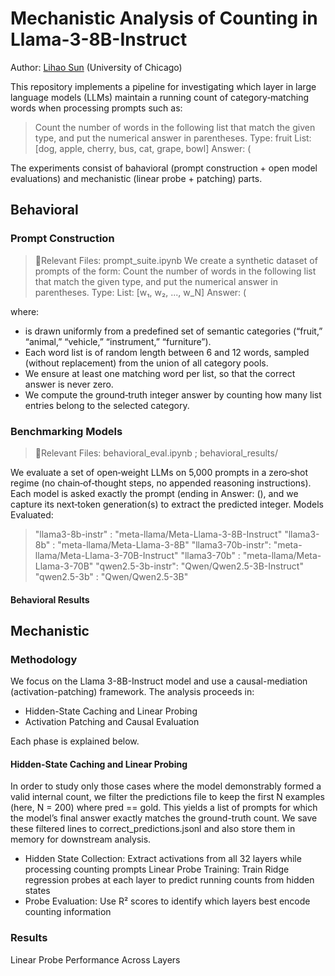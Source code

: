 # Mechanistic Analysis of Counting in Llama-3-8B-Instruct


Author: [Lihao Sun](https://sites.google.com/uchicago.edu/lihao-sun) (University of Chicago)

This repository implements a pipeline for investigating which layer in large language models (LLMs) maintain a running count of category‐matching words when processing prompts such as:
> Count the number of words in the following list that match the given type, and put the numerical answer in parentheses.
> Type: fruit
> List: [dog, apple, cherry, bus, cat, grape, bowl]
> Answer: (

The experiments consist of bahavioral (prompt construction + open model evaluations) and mechanistic (linear probe + patching) parts. 

## Behavioral 
### Prompt Construction
> 📁Relevant Files: prompt_suite.ipynb
We create a synthetic dataset of prompts of the form: 
> Count the number of words in the following list that match the given type,
> and put the numerical answer in parentheses.
> Type: <CATEGORY>
List: [w₁, w₂, ..., w_N]
> Answer: (

where:
- <CATEGORY> is drawn uniformly from a predefined set of semantic categories (“fruit,” “animal,” “vehicle,” “instrument,” “furniture”).
- Each word list is of random length between 6 and 12 words, sampled (without replacement) from the union of all category pools. 
- We ensure at least one matching word per list, so that the correct answer is never zero.
- We compute the ground‐truth integer answer by counting how many list entries belong to the selected category.

### Benchmarking Models
> 📁Relevant Files: behavioral_eval.ipynb ; behavioral_results/

We evaluate a set of open‐weight LLMs on 5,000 prompts in a zero‐shot regime (no chain‐of‐thought steps, no appended reasoning instructions). Each model is asked exactly the prompt (ending in Answer: (), and we capture its next‐token generation(s) to extract the predicted integer. 
Models Evaluated:
> "llama3-8b-instr" : "meta-llama/Meta-Llama-3-8B-Instruct"
> "llama3-8b"       : "meta-llama/Meta-Llama-3-8B"
> "llama3-70b-instr": "meta-llama/Meta-Llama-3-70B-Instruct"
> "llama3-70b"      : "meta-llama/Meta-Llama-3-70B"
> "qwen2.5-3b-instr": "Qwen/Qwen2.5-3B-Instruct"
> "qwen2.5-3b"      : "Qwen/Qwen2.5-3B"

#### Behavioral Results 

## Mechanistic
### Methodology
We focus on the Llama 3-8B-Instruct model and use a causal-mediation (activation-patching) framework. The analysis proceeds in: 
- Hidden-State Caching and Linear Probing
- Activation Patching and Causal Evaluation

Each phase is explained below.
#### Hidden-State Caching and Linear Probing
In order to study only those cases where the model demonstrably formed a valid internal count, we filter the predictions file to keep the first N examples (here, N = 200) where pred == gold. This yields a list of prompts for which the model’s final answer exactly matches the ground-truth count. We save these filtered lines to correct_predictions.jsonl and also store them in memory for downstream analysis.

- Hidden State Collection: Extract activations from all 32 layers while processing counting prompts
Linear Probe Training: Train Ridge regression probes at each layer to predict running counts from hidden states
- Probe Evaluation: Use R² scores to identify which layers best encode counting information




### Results 
Linear Probe Performance Across Layers
